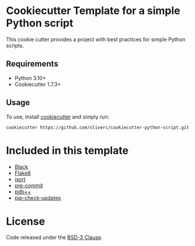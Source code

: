 # Cookiecutter Template for a simple Python script

This cookie cutter provides a project with best practices for simple Python scripts.

## Requirements

* Python 3.10+
* Cookiecutter 1.7.3+

## Usage

To use, install [cookiecutter](https://www.cookiecutter.io/) and simply run:
```
cookiecutter https://github.com/sliverc/cookiecutter-python-script.git
```

# Included in this template

* [Black](https://github.com/ambv/black)
* [Flake8](http://flake8.pycqa.org/en/latest/)
* [isort](https://pypi.python.org/pypi/isort)
* [pre-commit](https://pre-commit.com/)
* [pdb++](https://github.com/pdbpp/pdbpp)
* [pip-check-updates](https://github.com/zehengl/pip-check-updates)

# License

Code released under the [BSD-3 Clause](LICENSE).
